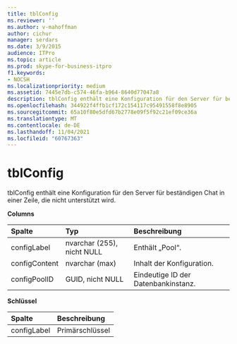 ```yaml
---
title: tblConfig
ms.reviewer: ''
ms.author: v-mahoffman
author: cichur
manager: serdars
ms.date: 3/9/2015
audience: ITPro
ms.topic: article
ms.prod: skype-for-business-itpro
f1.keywords:
- NOCSH
ms.localizationpriority: medium
ms.assetid: 7445e7db-c574-46fa-b964-8640d77047a8
description: tblConfig enthält eine Konfiguration für den Server für beständigen Chat in einer Zeile, die nicht unterstützt wird.
ms.openlocfilehash: 344922f4ffb1cf172c154117c95491558f8e8905
ms.sourcegitcommit: 65a10f80e5dfd67b2778e09f5f92c21ef09ce36a
ms.translationtype: MT
ms.contentlocale: de-DE
ms.lasthandoff: 11/04/2021
ms.locfileid: "60767363"
---
```

# <a name="tblconfig"></a>tblConfig
 
tblConfig enthält eine Konfiguration für den Server für beständigen Chat in einer Zeile, die nicht unterstützt wird.
  
**Columns**

|**Spalte**|**Typ**|**Beschreibung**|
|:-----|:-----|:-----|
|configLabel  <br/> |nvarchar (255), nicht NULL  <br/> |Enthält „Pool“.  <br/> |
|configContent  <br/> |nvarchar (max)  <br/> |Inhalt der Konfiguration.  <br/> |
|configPoolID  <br/> |GUID, nicht NULL  <br/> |Eindeutige ID der Datenbankinstanz.  <br/> |
   
**Schlüssel**

|**Spalte**|**Beschreibung**|
|:-----|:-----|
|configLabel  <br/> |Primärschlüssel  <br/> |
   

